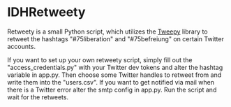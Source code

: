 # IDHRetweety

Retweety is a small Python script, which utilizes the [Tweepy](https://www.tweepy.org) library to retweet the hashtags "#75liberation" and "#75befreiung" on certain Twitter accounts.

If you want to set up your own retweety script, simply fill out the "access_credentials.py" with your Twitter dev tokens and alter the hashtag variable in app.py.
Then choose some Twitter handles to retweet from and write them into the "users.csv".
If you want to get notified via mail when there is a Twitter error alter the smtp config in app.py.
Run the script and wait for the retweets.
